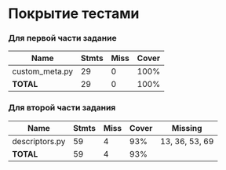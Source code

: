 # Покрытие тестами

### Для первой части задание 

| **Name**       | **Stmts** | **Miss**   | **Cover**   |
|----------------|-----------|------------|-------------|
| custom_meta.py | 29        | 0          | 100%        |
| **TOTAL**      | 29        | 0          | 100%        |

### Для второй части задания

| **Name**       | **Stmts** | **Miss** | **Cover** | Missing        |
|----------------|-----------|----------|-----------|----------------|
| descriptors.py | 59        | 4        | 93%       | 13, 36, 53, 69 |
| **TOTAL**      | 59        | 4        | 93%       |                |

